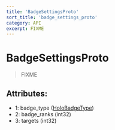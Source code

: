 ```yaml
---
title: 'BadgeSettingsProto'
sort_title: 'badge_settings_proto'
category: API
excerpt: FIXME
---
```


# BadgeSettingsProto

> FIXME

## Attributes:

- 1: badge_type ([HoloBadgeType](../../enums/HoloBadgeType/))
- 2: badge_ranks (int32)
- 3: targets (int32) 
